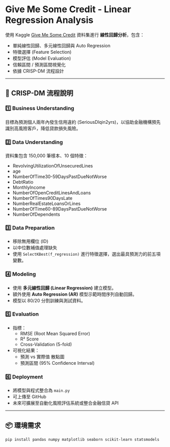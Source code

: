 # Give Me Some Credit - Linear Regression Analysis

使用 Kaggle [Give Me Some Credit](https://www.kaggle.com/c/GiveMeSomeCredit/) 資料集進行 **線性回歸分析**，包含：
- 單純線性回歸、多元線性回歸與 Auto Regression
- 特徵選擇 (Feature Selection)
- 模型評估 (Model Evaluation)
- 信賴區間 / 預測區間視覺化
- 依據 CRISP-DM 流程設計

---

## 🚀 CRISP-DM 流程說明

### 1️⃣ Business Understanding
目標為預測個人兩年內發生信用違約 (SeriousDlqin2yrs)，以協助金融機構預先識別高風險客戶，降低貸款損失風險。

### 2️⃣ Data Understanding
資料集包含 150,000 筆樣本、10 個特徵：
- RevolvingUtilizationOfUnsecuredLines
- age
- NumberOfTime30-59DaysPastDueNotWorse
- DebtRatio
- MonthlyIncome
- NumberOfOpenCreditLinesAndLoans
- NumberOfTimes90DaysLate
- NumberRealEstateLoansOrLines
- NumberOfTime60-89DaysPastDueNotWorse
- NumberOfDependents

### 3️⃣ Data Preparation
- 移除無用欄位 (ID)
- 以中位數補值處理缺失
- 使用 `SelectKBest(f_regression)` 進行特徵選擇，選出最具預測力的前五項變數。

### 4️⃣ Modeling
- 使用 **多元線性回歸 (Linear Regression)** 建立模型。
- 額外使用 **Auto Regression (AR)** 模型示範時間序列自動回歸。
- 模型以 80/20 分割訓練與測試資料。

### 5️⃣ Evaluation
- 指標：
  - RMSE (Root Mean Squared Error)
  - R² Score
  - Cross-Validation (5-fold)
- 可視化結果：
  - 預測 vs 實際值 散點圖
  - 預測區間 (95% Confidence Interval)

### 6️⃣ Deployment
- 將模型與程式整合為 `main.py`
- 可上傳至 GitHub
- 未來可擴展至自動化風險評估系統或整合金融信貸 API

---

## 📦 環境需求

```bash
pip install pandas numpy matplotlib seaborn scikit-learn statsmodels

